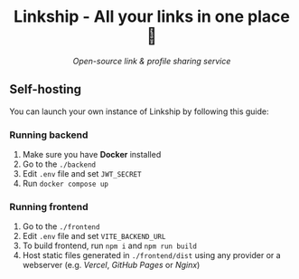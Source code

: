 <h1 align="center">Linkship - All your links in one place 🚀</h1>

<p align="center">
    <em>Open-source link & profile sharing service</em>
</p>

## Self-hosting

You can launch your own instance of Linkship by following this guide:

### Running backend

1. Make sure you have **Docker** installed
2. Go to the ```./backend```
3. Edit ```.env``` file and set ```JWT_SECRET```
4. Run ```docker compose up```

### Running frontend

1. Go to the ```./frontend```
2. Edit ```.env``` file and set ```VITE_BACKEND_URL```
3. To build frontend, run ```npm i``` and ```npm run build```
4. Host static files generated in ```./frontend/dist``` using any provider or a webserver (e.g. *Vercel*, *GitHub Pages* or *Nginx*)
